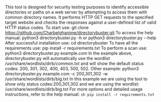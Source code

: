 This tool is designed for security testing purposes to identify accessible directories or paths on a web server by attempting to access them with common directory names. 
It performs HTTP GET requests to the specified target website and checks the responses against a user-defined list of valid HTTP status codes.
To start use: git clone https://github.com/Charbelghanime/directorybuster.git
To access the help manual: python3 directorybuster.py -h or python3 directorybuster.py --help
After successful installation use: cd directorybuster
To have all the requirements use: pip install -r requirements.txt
To perform a scan use: python3 directorybuster.py example.com
In the example above, directorybuster.py will automatically use the wordlist /usr/share/wordlists/dirb/common.txt and will show the default status codes: 200, 301, 302, 400, 403, 500, 502. 
Other example:
python3 directorybuster.py example.com -c 200,301,302 -w /usr/share/wordlists/dirb/big.txt
In this example we are using the tool to show only status codes:200,301,302 and we are using the wordlist: /usr/share/wordlists/dirb/big.txt
For more options and detailed usage instructions, refer to the help manual:
    ```sh
    pip install -r requirements.txt
    ```
